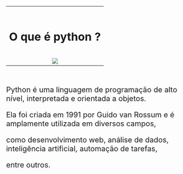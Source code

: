 <table>
  <tr align="center">
    <td >
      <br/><sub><h1 style="font-size:30px">O que é python ?</h1></sub><br/>
        <a> 
            <img  src="https://www.python.org/static/community_logos/python-logo-master-v3-TM.png">
        </a>
    </td>
  </tr>
</table>
<br>
<p style="font-size:20px">Python é uma linguagem de programação de alto nível, interpretada e orientada a objetos. 
<p style="font-size:20px">Ela foi criada em 1991 por Guido van Rossum e é amplamente utilizada em diversos campos,
<p style="font-size:20px">como desenvolvimento web, análise de dados, inteligência artificial, automação de tarefas,
<p style="font-size:20px">entre outros.